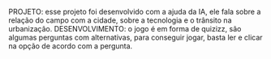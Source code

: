 PROJETO: esse projeto foi desenvolvido com a ajuda da IA, ele fala sobre a relação do campo com a cidade, sobre a tecnologia e o trânsito na urbanização.
DESENVOLVIMENTO: o jogo é em forma de quizizz, são algumas perguntas com alternativas, para conseguir jogar, basta ler e clicar na opção de acordo com a pergunta.
